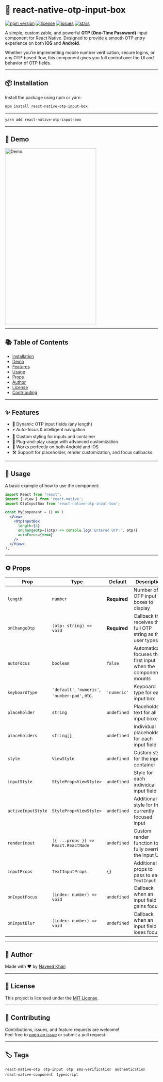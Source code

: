 # 🔐 react-native-otp-input-box

[![npm version](https://img.shields.io/npm/v/react-native-otp-input-box.svg)](https://www.npmjs.com/package/react-native-otp-input-box)
[![license](https://img.shields.io/npm/l/react-native-otp-input-box.svg)](https://github.com/eng-naveed/react-native-otp-input-box/blob/main/LICENSE)
[![issues](https://img.shields.io/github/issues/eng-naveed/react-native-otp-input-box.svg)](https://github.com/eng-naveed/react-native-otp-input-box/issues)
[![stars](https://img.shields.io/github/stars/eng-naveed/react-native-otp-input-box.svg)](https://github.com/eng-naveed/react-native-otp-input-box/stargazers)

A simple, customizable, and powerful **OTP (One-Time Password)** input component for React Native. Designed to provide a smooth OTP entry experience on both **iOS** and **Android**.

Whether you’re implementing mobile number verification, secure logins, or any OTP-based flow, this component gives you full control over the UI and behavior of OTP fields.

---

## 📦 Installation

Install the package using npm or yarn:

```bash
npm install react-native-otp-input-box
```
---

```bash
yarn add react-native-otp-input-box
```
---

## 📸 Demo

<img src="./Demo/demo.gif" alt="Demo" width="300" height="580" />

---

## 📚 Table of Contents

- [Installation](#installation)
- [Demo](#demo)
- [Features](#features)
- [Usage](#usage)
- [Props](#props)
- [Author](#author)
- [License](#license)
- [Contributing](#contributing)

---

## ✨ Features

- 🔢 Dynamic OTP input fields (any length)
- ⚡ Auto-focus & intelligent navigation
- 🎨 Custom styling for inputs and container
- 🧩 Plug-and-play usage with advanced customization
- 📱 Works perfectly on both Android and iOS
- 🛠️ Support for placeholder, render customization, and focus callbacks

---

## 🚀 Usage

A basic example of how to use the component:

```jsx
import React from 'react';
import { View } from 'react-native';
import OtpInputBox from 'react-native-otp-input-box';

const MyComponent = () => (
  <View>
    <OtpInputBox
      length={6}
      onChangeOtp={(otp) => console.log('Entered OTP:', otp)}
      autoFocus={true}
    />
  </View>
);
```

---

## ⚙️ Props

| Prop               | Type                                           | Default      | Description                                                     |
|--------------------|------------------------------------------------|--------------|-----------------------------------------------------------------|
| `length`           | `number`                                       | **Required** | Number of OTP input boxes to display                            |
| `onChangeOtp`      | `(otp: string) => void`                        | **Required** | Callback that receives the full OTP string as the user types    |
| `autoFocus`        | `boolean`                                      | `false`      | Automatically focuses the first input when the component mounts |
| `keyboardType`     | `'default'`, `'numeric'`, `'number-pad'`, etc. | `'numeric'`  | Keyboard type for each input box                                |
| `placeholder`      | `string`                                       | `undefined`  | Placeholder text for all input boxes                            |
| `placeholders`     | `string[]`                                     | `undefined`  | Individual placeholders for each input field                    |
| `style`            | `ViewStyle`                                    | `undefined`  | Custom style for the input container                            |
| `inputStyle`       | `StyleProp<ViewStyle>`                         | `undefined`  | Style for each individual input field                           |
| `activeInputStyle` | `StyleProp<ViewStyle>`                         | `undefined`  | Additional style for the currently focused input                |
| `renderInput`      | `({ ...props }) => React.ReactNode`            | `undefined`  | Custom render function to fully override the input UI           |
| `inputProps`       | `TextInputProps`                               | `{}`         | Additional props to pass to each `TextInput`                    |
| `onInputFocus`     | `(index: number) => void`                      | `undefined`  | Callback when an input field gains focus                        |
| `onInputBlur`      | `(index: number) => void`                      | `undefined`  | Callback when an input field loses focus                        |

---

## 👤 Author

Made with ❤️ by [Naveed Khan](https://github.com/eng-naveed)

---

## 📄 License

This project is licensed under the [MIT License](LICENSE).

---

## 🤝 Contributing

Contributions, issues, and feature requests are welcome!  
Feel free to [open an issue](https://github.com/eng-naveed/react-native-otp-input-box/issues) or submit a pull request.

---

## 🏷 Tags

`react-native-otp` &nbsp; `otp-input` &nbsp; `otp` &nbsp; `sms-verification` &nbsp; `authentication` &nbsp; `react-native-component` &nbsp; `typescript`

<!-- 
TAGS: 
react-native-otp, react-native-otp-input-box, react-native otp, react native otp input, react native input box, otp input, sms verification, react native sms input, react native components, react native ui, mobile authentication, mobile otp, one time password input, otp input react native, otp textbox, 6 digit otp input, typescript react native component, react native typescript ui, custom otp input react native, lightweight otp input, react-native-component, react native auth component, mobile verification input, react-native-login, otp-field, otp entry react native, 4 digit otp react native, 6 digit otp react native, otp focus input, react-native-otp-view, react native secure input
-->

